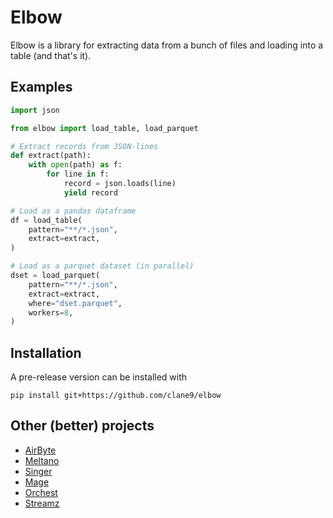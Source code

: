 # Elbow

Elbow is a library for extracting data from a bunch of files and loading into a table (and that's it).

## Examples

```python
import json

from elbow import load_table, load_parquet

# Extract records from JSON-lines
def extract(path):
    with open(path) as f:
        for line in f:
            record = json.loads(line)
            yield record

# Load as a pandas dataframe
df = load_table(
    pattern="**/*.json",
    extract=extract,
)

# Load as a parquet dataset (in parallel)
dset = load_parquet(
    pattern="**/*.json",
    extract=extract,
    where="dset.parquet",
    workers=8,
)
```

## Installation

A pre-release version can be installed with

```
pip install git+https://github.com/clane9/elbow
```

## Other (better) projects

- [AirByte](https://github.com/airbytehq/airbyte)
- [Meltano](https://github.com/meltano/meltano)
- [Singer](https://github.com/singer-io/getting-started)
- [Mage](https://github.com/mage-ai/mage-ai)
- [Orchest](https://github.com/orchest/orchest)
- [Streamz](https://github.com/python-streamz/streamz)
